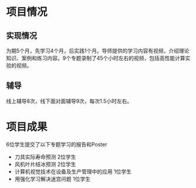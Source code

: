 # 项目情况
## 实现情况
为期5个月，先学习4个月，后实践1个月。导师提供的学习内容有视频，介绍理论知识、案例和练习内容。9个专题录制了45个小时左右的视频，包括高性能计算实验的视频。
## 辅导
线上辅导8次，线下面对面辅导9次，每次1.5小时左右。

# 项目成果
6位学生提交了以下专题学习的报告和Poster
* 刀具实际寿命预测 2位学生
* 风机叶片结冰预测 2位学生
* 计算机视觉技术在设备及生产管理中的应用 1位学生
* 用强化学习解决迷宫问题 1位学生